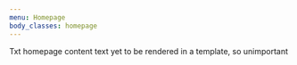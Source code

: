 ```yaml
---
menu: Homepage
body_classes: homepage
---
```

Txt homepage content text yet to be rendered in a template, so unimportant
